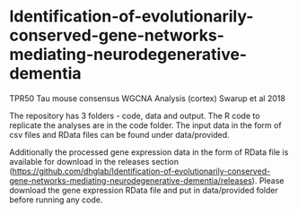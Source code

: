 # Identification-of-evolutionarily-conserved-gene-networks-mediating-neurodegenerative-dementia

TPR50 Tau mouse consensus WGCNA Analysis (cortex) Swarup et al 2018

The repository has 3 folders - code, data and output. The R code to replicate the analyses are in the code folder. The input data in the form of csv files and RData files can be found under data/provided.

Additionally the processed gene expression data in the form of RData file is available for download in the releases section (https://github.com/dhglab/Identification-of-evolutionarily-conserved-gene-networks-mediating-neurodegenerative-dementia/releases). Please download the gene expression RData file and put in data/provided folder before running any code.
